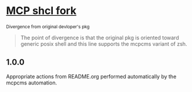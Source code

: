 # [MCP shcl fork](https://eg.meansofproduction.biz/eg/index.php/MCP-CMS)
<span style="font-size: 12px">Divergence from original devloper's pkg</span>

>  The point of divergence is that the original pkg is oriented toward generic posix shell and this line supports the mcpcms variant of zsh. 

## 1.0.0
   
  Appropriate actions from README.org performed automatically by the mcpcms automation.


